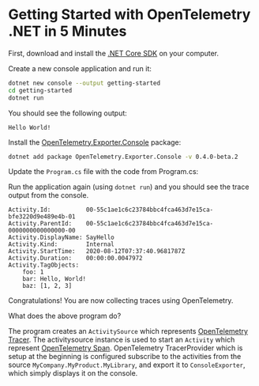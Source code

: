# Getting Started with OpenTelemetry .NET in 5 Minutes

First, download and install the [.NET Core
SDK](https://dotnet.microsoft.com/download) on your computer.

Create a new console application and run it:

```sh
dotnet new console --output getting-started
cd getting-started
dotnet run
```

You should see the following output:

```console
Hello World!
```

Install the
[OpenTelemetry.Exporter.Console](../../src/OpenTelemetry.Exporter.Console/README.md)
package:

```sh
dotnet add package OpenTelemetry.Exporter.Console -v 0.4.0-beta.2
```

Update the `Program.cs` file with the code from Program.cs:

Run the application again (using `dotnet run`) and you should see the trace
output from the console.

```text
Activity.Id:          00-55c1ae1c6c23784bbc4fca463d7e15ca-bfe3220d9e489e4b-01
Activity.ParentId:    00-55c1ae1c6c23784bbc4fca463d7e15ca-0000000000000000-00
Activity.DisplayName: SayHello
Activity.Kind:        Internal
Activity.StartTime:   2020-08-12T07:37:40.9681787Z
Activity.Duration:    00:00:00.0047972
Activity.TagObjects:
    foo: 1
    bar: Hello, World!
    baz: [1, 2, 3]
```

Congratulations! You are now collecting traces using OpenTelemetry.

What does the above program do?

The program creates an `ActivitySource` which represents [OpenTelemetry
Tracer](https://github.com/open-telemetry/opentelemetry-specification/blob/master/specification/trace/api.md#tracer).
The activitysource instance is used to start an `Activity` which represent
[OpenTelemetry
Span](https://github.com/open-telemetry/opentelemetry-specification/blob/master/specification/trace/api.md#span).
OpenTelemetry TracerProvider which is setup at the beginning is
configured subscribe to the activities from the source
`MyCompany.MyProduct.MyLibrary`, and export it to `ConsoleExporter`, which
simply displays it on the console.
